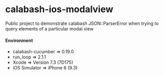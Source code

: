 # calabash-ios-modalview
Public project to demonstrate calabash JSON::ParserError when trying to query elements of a particular modal view

#### Environment

* calabash-cucumber => 0.19.0
* run_loop => 2.1.1
* Xcode => Version 7.3 (7D175)
* iOS Simulator => iPhone 6 (9.3)

